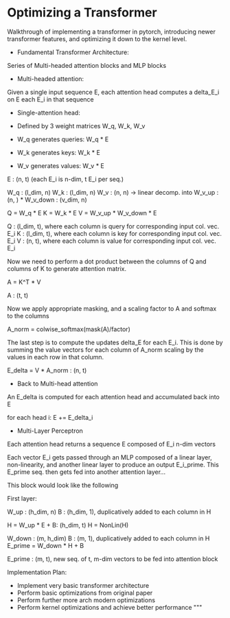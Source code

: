 # Optimizing a Transformer

Walkthrough of implementing a transformer in pytorch, introducing newer transformer
features, and optimizing it down to the kernel level.

* Fundamental Transformer Architecture:

Series of Multi-headed attention blocks and MLP blocks


* Multi-headed attention:

Given a single input sequence E, each attention head computes a delta_E_i on E each
E_i in that sequence

* Single-attention head:

* Defined by 3 weight matrices W_q, W_k, W_v
* W_q generates queries: W_q * E
* W_k generates keys: W_k * E
* W_v generates values: W_v * E

E : (n, t) (each E_i is n-dim, t E_i per seq.)

W_q : (l_dim, n)
W_k : (l_dim, n)
W_v : (n, n) -> linear decomp. into W_v_up : (n, ) * W_v_down : (v_dim, n)

Q = W_q * E
K = W_k * E
V = W_v_up * W_v_down * E

Q : (l_dim, t), where each column is query for corresponding input col. vec. E_i
K : (l_dim, t), where each column is key for corresponding input col. vec. E_i
V : (n, t), where each column is value for corresponding input col. vec. E_i

Now we need to perform a dot product between the columns of Q and columns of K to 
generate attention matrix.

A = K^T * V

A : (t, t)

Now we apply appropriate masking, and a scaling factor to A and softmax to the columns

A_norm = colwise_softmax(mask(A)/factor)

The last step is to compute the updates delta_E for each E_i. This is done by summing the
value vectors for each column of A_norm scaling by the values in each row in that column.

E_delta = V * A_norm : (n, t)


* Back to Multi-head attention

An E_delta is computed for each attention head and accumulated back into E

for each head i:
	E += E_delta_i


* Multi-Layer Perceptron

Each attention head returns a sequence E composed of E_i n-dim vectors

Each vector E_i gets passed through an MLP composed of a linear layer, non-linearity, 
and another linear layer to produce an output E_i_prime. This E_prime seq. then gets fed
into another attention layer...

This block would look like the following

First layer:

W_up : (h_dim, n)
B : (h_dim, 1), duplicatively added to each column in H

H = W_up * E + B: (h_dim, t)
H = NonLin(H)

W_down : (m, h_dim)
B : (m, 1), duplicatively added to each column in H
E_prime = W_down * H + B

E_prime : (m, t), new seq. of t, m-dim vectors to be fed into attention block



Implementation Plan: 

- Implement very basic transformer architecture
- Perform basic optimizations from original paper
- Perform further more arch modern optimizations
- Perform kernel optimizations and achieve better performance
"""